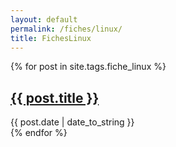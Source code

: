 ```yaml
---
layout: default
permalink: /fiches/linux/
title: FichesLinux
---
```


 {% for post in site.tags.fiche_linux %}
  <article>
    <h2>
        <a href="{{ post.url }}">{{ post.title }}</a>
    </h2>
    <time datetime="{{ post.date | date: "%Y-%m-%d" }}">{{ post.date | date_to_string }}</time><br>
  </article>
{% endfor %}
